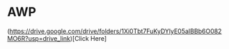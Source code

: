 # AWP

(https://drive.google.com/drive/folders/1Xi0Tbt7FuKyDYlyE05aIBBb6O082MO6R?usp=drive_link)[Click Here]
